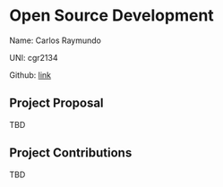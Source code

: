 # Open Source Development

Name: Carlos Raymundo

UNI: cgr2134

Github: [link](https://github.com/cgr2134)


## Project Proposal
TBD

## Project Contributions
TBD
